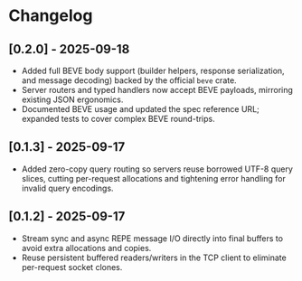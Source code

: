 # Changelog

## [0.2.0] - 2025-09-18
- Added full BEVE body support (builder helpers, response serialization, and message decoding) backed by the official `beve` crate.
- Server routers and typed handlers now accept BEVE payloads, mirroring existing JSON ergonomics.
- Documented BEVE usage and updated the spec reference URL; expanded tests to cover complex BEVE round-trips.

## [0.1.3] - 2025-09-17
- Added zero-copy query routing so servers reuse borrowed UTF-8 query slices, cutting per-request allocations and tightening error handling for invalid query encodings.

## [0.1.2] - 2025-09-17
- Stream sync and async REPE message I/O directly into final buffers to avoid extra allocations and copies.
- Reuse persistent buffered readers/writers in the TCP client to eliminate per-request socket clones.
